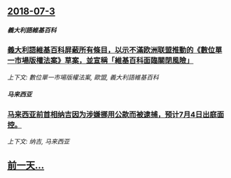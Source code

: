 ## [2018-07-3](/news/2018/07/3/index.md)

##### 義大利語維基百科
### [義大利語維基百科屏蔽所有條目，以示不滿欧洲联盟推動的《數位單一市場版權法案》草案，並宣稱「維基百科面臨關閉風險」 ](/news/2018/07/3/義大利語維基百科屏蔽所有條目-以示不滿欧洲联盟推動的-數位單一市場版權法案-草案-並宣稱-維基百科面臨關閉風險.md)
_上下文: 數位單一市場版權法案, 歐盟, 義大利語維基百科_

##### 马来西亚
### [马来西亚前首相纳吉因为涉嫌挪用公款而被逮捕，预计7月4日出庭面控。 ](/news/2018/07/3/马来西亚前首相纳吉因为涉嫌挪用公款而被逮捕-预计7月4日出庭面控.md)
_上下文: 纳吉, 马来西亚_

## [前一天...](/news/2018/07/1/index.md)

